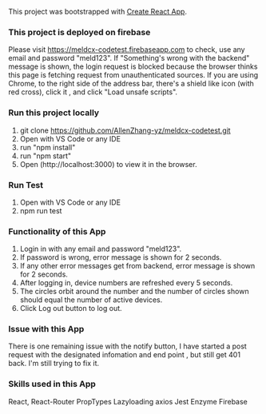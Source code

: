 This project was bootstrapped with [Create React App](https://github.com/facebook/create-react-app).

### This project is deployed on firebase

Please visit https://meldcx-codetest.firebaseapp.com to check, use any email and password "meld123".
If "Something's wrong with the backend" message is shown, the login request is blocked because the browser thinks this page is fetching request from unauthenticated sources. If you are using Chrome, to the right side of the address bar, there's a shield like icon (with red cross), click it , and click "Load unsafe scripts".

### Run this project locally

1. git clone https://github.com/AllenZhang-yz/meldcx-codetest.git
2. Open with VS Code or any IDE
3. run "npm install"
4. run "npm start"
5. Open (http://localhost:3000) to view it in the browser.

### Run Test

1. Open with VS Code or any IDE
2. npm run test

### Functionality of this App

1. Login in with any email and password "meld123".
2. If password is wrong, error message is shown for 2 seconds.
3. If any other error messages get from backend, error message is shown for 2 seconds.
4. After logging in, device numbers are refreshed every 5 seconds.
5. The circles orbit around the number and the number of circles shown should equal the number of active devices.
6. Click Log out button to log out.

### Issue with this App

There is one remaining issue with the notify button, I have started a post request with the designated infomation and end point , but still get 401 back. I'm still trying to fix it.

### Skills used in this App

React, React-Router PropTypes Lazyloading axios Jest Enzyme Firebase
